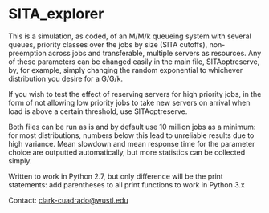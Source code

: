 # SITA_explorer

This is a simulation, as coded, of an M/M/k queueing system with several queues, priority classes over the jobs by size (SITA cutoffs), non-preemption across jobs and transferable, multiple servers as resources. Any of these parameters can be changed easily in the main file, SITAoptreserve, by, for example, simply changing the random exponential to whichever distribution you desire for a G/G/k. 

If you wish to test the effect of reserving servers for high priority jobs, in the form of not allowing low priority jobs to take new servers on arrival when load is above a certain threshold, use SITAoptreserve.

Both files can be run as is and by default use 10 million jobs as a minimum: for most distributions, numbers below this lead to unreliable results due to high variance. Mean slowdown and mean response time for the parameter choice are outputted automatically, but more statistics can be collected simply.

Written to work in Python 2.7, but only difference will be the print statements: add parentheses to all print functions to work in Python 3.x

Contact: clark-cuadrado@wustl.edu
